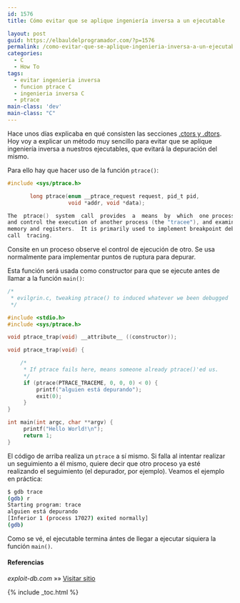 ```yaml
---
id: 1576
title: Cómo evitar que se aplique ingeniería inversa a un ejecutable

layout: post
guid: https://elbauldelprogramador.com/?p=1576
permalink: /como-evitar-que-se-aplique-ingenieria-inversa-a-un-ejecutable/
categories:
  - C
  - How To
tags:
  - evitar ingenieria inversa
  - funcion ptrace C
  - ingenieria inversa C
  - ptrace
main-class: 'dev'
main-class: "C"
---
```

Hace unos días explicaba en qué consisten las secciones [.ctors y .dtors][1]. Hoy voy a explicar un método muy sencillo para evitar que se aplique ingeniería inversa a nuestros ejecutables, que evitará la depuración del mismo.

  
<!--ad-->

Para ello hay que hacer uso de la función `ptrace()`:

```c
#include <sys/ptrace.h>

       long ptrace(enum __ptrace_request request, pid_t pid,
                   void *addr, void *data);

The  ptrace()  system  call  provides  a  means  by  which  one process (the "tracer") may observe 
and control the execution of another process (the "tracee"), and examine and change the tracees 
memory and registers.  It is primarily used to implement breakpoint debugging and system 
call  tracing.

```

Consite en un proceso observe el control de ejecución de otro. Se usa normalmente para implementar puntos de ruptura para depurar.

Esta función será usada como constructor para que se ejecute antes de llamar a la función `main()`:

```c
/*
 * evilgrin.c, tweaking ptrace() to induced whatever we been debugged
 */

#include <stdio.h>
#include <sys/ptrace.h>

void ptrace_trap(void) __attribute__ ((constructor));

void ptrace_trap(void) {

    /*    
     * If ptrace fails here, means someone already ptrace()'ed us.
     */
     if (ptrace(PTRACE_TRACEME, 0, 0, 0) < 0) { 
         printf("alguien está depurando");
         exit(0);
     }
}

int main(int argc, char **argv) {
     printf("Hello World!\n");
     return 1;
}

```

El código de arriba realiza un `ptrace` a sí mismo. Si falla al intentar realizar un seguimiento a él mismo, quiere decir que otro proceso ya esté realizando el seguimiento (el depurador, por ejemplo). Veamos el ejemplo en práctica:

```bash
$ gdb trace
(gdb) r
Starting program: trace 
alguien está depurando
[Inferior 1 (process 17027) exited normally]
(gdb) 

```

Como se vé, el ejecutable termina ántes de llegar a ejecutar siquiera la función `main()`.

#### Referencias

*exploit-db.com* »» <a href="http://www.exploit-db.com/papers/13234/" target="_blank">Visitar sitio</a> 



 [1]: https://elbauldelprogramador.com/lenguaje-c/jugando-con-la-seccion-dtors-de-la-tabla-de-secciones-en-c/ "Jugando con las secciones .dtors y .ctors de la tabla de secciones en C"

{% include _toc.html %}
